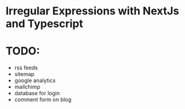 # Irregular Expressions with NextJs and Typescript

# TODO:
- rss feeds
- sitemap
- google analytics
- mailchimp
- database for login
- comment form on blog